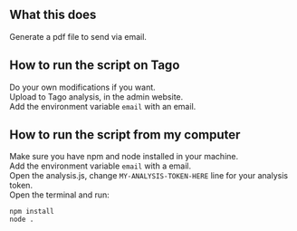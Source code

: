 ## What this does
Generate a pdf file to send via email.

## How to run the script on Tago
Do your own modifications if you want.<br>
Upload to Tago analysis, in the admin website.<br>
Add the environment variable `email` with an email.

## How to run the script from my computer
Make sure you have npm and node installed in your machine.<br>
Add the environment variable `email` with a email.<br>
Open the analysis.js, change `MY-ANALYSIS-TOKEN-HERE` line for your analysis token.<br>
Open the terminal and run:

`npm install`<br>
`node .`


